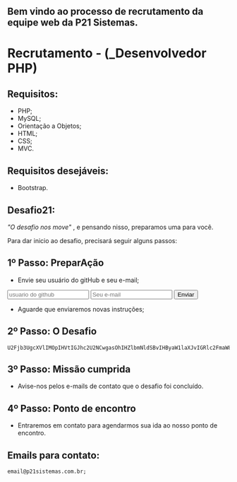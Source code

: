 ## Bem vindo ao processo de recrutamento da equipe web da P21 Sistemas.


# Recrutamento - (_Desenvolvedor PHP)

## Requisitos:
 - PHP;
 - MySQL;
 - Orientação a Objetos;
 - HTML;
 - CSS;
 - MVC.

## Requisitos desejáveis:
 - Bootstrap.

## Desafio21:

_"O desafio nos move"_ , e pensando nisso, preparamos uma para você.

Para dar inicio ao desafio, precisará seguir alguns passos:

## 1º Passo: PreparAção
 - Envie seu usuário do gitHub e seu e-mail;
 
 <form action="https://formspree.io/jerfeson@p21sistemas.com.br" method="POST" target="_blank">
	<input type="text" name="usuario_git_hub" placeholder="usuario do github" required>
	<input type="email" name="email" placeholder="Seu e-mail" required>
	<input type="submit" value="Enviar">
</form> 

 - Aguarde que enviaremos novas instruções;
	
## 2º Passo: O Desafio
	U2Fjb3UgcXVlIMOpIHVtIGJhc2U2NCwgasOhIHZlbmNldSBvIHByaW1laXJvIGRlc2FmaW8gOlAsIHV0aWxpemUgbyBsaW5rIHBhcmEgYWNlc3NhciBhIHDDoWdpbmEgZSB2aXN1YWxpemFyIG9zIGRldGFsaGVzIGRhIG1pc3PDo28gKGxpbmsp

## 3º Passo: Missão cumprida 
 - Avise-nos pelos e-mails de contato que o desafio foi concluído.
	
## 4º Passo: Ponto de encontro
 - Entraremos em contato para agendarmos sua ida ao nosso ponto de encontro.
 
## Emails para contato:
	email@p21sistemas.com.br;


